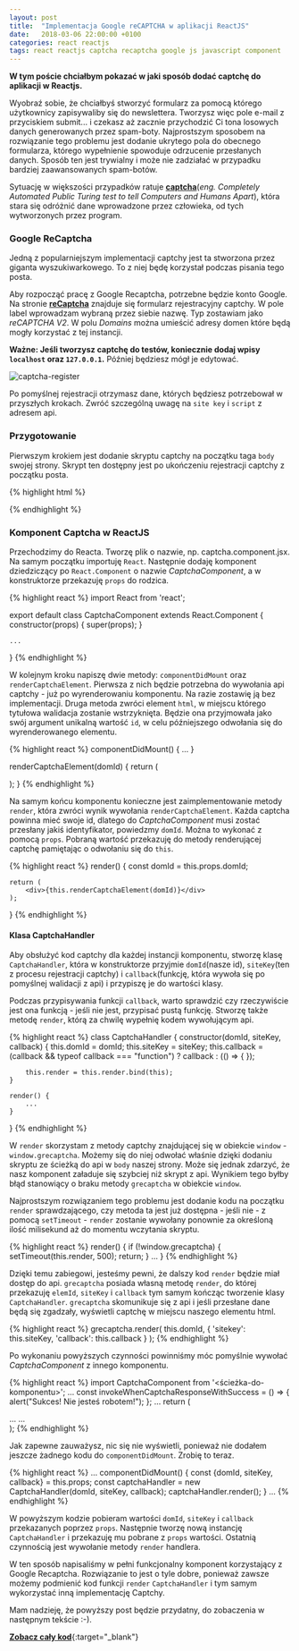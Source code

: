 ```yaml
---
layout: post
title:  "Implementacja Google reCAPTCHA w aplikacji ReactJS"
date:   2018-03-06 22:00:00 +0100
categories: react reactjs
tags: react reactjs captcha recaptcha google js javascript component
---
```

**W tym poście chciałbym pokazać w jaki sposób dodać captchę do aplikacji w Reactjs.**

Wyobraź sobie, że chciałbyś stworzyć formularz za pomocą którego użytkownicy zapisywaliby się do newslettera. Tworzysz więc pole e-mail z przyciskiem submit... i czekasz aż zacznie przychodzić Ci tona losowych danych generowanych przez spam-boty. Najprostszym sposobem na rozwiązanie tego problemu jest dodanie ukrytego pola do obecnego formularza, którego wypełnienie spowoduje odrzucenie przesłanych danych. Sposób ten jest trywialny i może nie zadziałać w przypadku bardziej zaawansowanych spam-botów.

Sytuację w większości przypadków ratuje **[captcha][captcha]**(*eng. Completely Automated Public Turing test to tell Computers and Humans Apart*), która stara się odróżnić dane wprowadzone przez człowieka, od tych wytworzonych przez program.

### **Google ReCaptcha**
Jedną z popularniejszym implementacji captchy jest ta stworzona przez giganta wyszukiwarkowego. To z niej będę korzystał podczas pisania tego posta.

Aby rozpocząć pracę z Google Recaptcha, potrzebne będzie konto Google. Na stronie **[reCaptcha][GCaptcha]** znajduje się formularz rejestracyjny captchy. W pole label wprowadzam wybraną przez siebie nazwę. Typ zostawiam jako *reCAPTCHA V2*. W polu *Domains* można umieścić adresy domen które będą mogły korzystać z tej instancji.

**Ważne: Jeśli tworzysz captchę do testów, koniecznie dodaj wpisy `localhost` oraz `127.0.0.1`.** Później będziesz mógł je edytować.

![captcha-register]

Po pomyślnej rejestracji otrzymasz dane, których będziesz potrzebował w przyszłych krokach. Zwróć szczególną uwagę na `site key` i `script` z adresem api.

### **Przygotowanie**
Pierwszym krokiem jest dodanie skryptu captchy na początku taga `body` swojej strony. Skrypt ten dostępny jest po ukończeniu rejestracji captchy z początku posta.

{% highlight html %}
<!-- ... -->
</head>
<body>
    <script src='https://www.google.com/recaptcha/api.js'></script>
    <!-- ... -->
</body>
{% endhighlight %}

### **Komponent Captcha w ReactJS**
Przechodzimy do Reacta. Tworzę plik o nazwie, np. captcha.component.jsx.
Na samym początku importuję `React`. Następnie dodaję komponent dziedziczący po `React.Component` o nazwie *CaptchaComponent*, a w konstruktorze przekazuję  `props` do rodzica.

{% highlight react %}
import React from 'react';

export default class CaptchaComponent extends React.Component {
    constructor(props) {
        super(props);
    }

    ...
}
{% endhighlight %}

W kolejnym kroku napiszę dwie metody: `componentDidMount` oraz `renderCaptchaElement`. Pierwsza z nich będzie potrzebna do wywołania api captchy - już po wyrenderowaniu komponentu. Na razie zostawię ją bez implementacji. Druga metoda zwróci element `html`, w miejscu którego tytułowa walidacja zostanie wstrzyknięta. Będzie ona przyjmowała jako swój argument unikalną wartość `id`, w celu późniejszego odwołania się do wyrenderowanego elementu.

{% highlight react %}
componentDidMount() {
    ...
}

renderCaptchaElement(domId) {
    return (
        <div className="captcha" id={domId} />
    );
}
{% endhighlight %}

Na samym końcu komponentu konieczne jest zaimplementowanie metody `render`, która zwróci wynik wywołania `renderCaptchaElement`. Każda captcha powinna mieć swoje id, dlatego do *CaptchaComponent* musi zostać przesłany jakiś identyfikator, powiedzmy `domId`. Można to wykonać z pomocą `props`. Pobraną wartość przekazuję do metody renderującej captchę pamiętając o odwołaniu się do `this`.

{% highlight react %}
render() {
    const domId = this.props.domId;

    return (
        <div>{this.renderCaptchaElement(domId)}</div>
    );
}
{% endhighlight %}

#### **Klasa CaptchaHandler**
Aby obsłużyć kod captchy dla każdej instancji komponentu, stworzę klasę `CaptchaHandler`, która w konstruktorze przyjmie `domId`(nasze id), `siteKey`(ten z procesu rejestracji captchy) i `callback`(funkcję, która wywoła się po pomyślnej walidacji z api) i przypiszę je do wartości klasy.

Podczas przypisywania funkcji `callback`, warto sprawdzić czy rzeczywiście jest ona funkcją - jeśli nie jest, przypisać pustą funkcję. Stworzę także metodę `render`, którą za chwilę wypełnię kodem wywołującym api.

{% highlight react %}
class CaptchaHandler {
    constructor(domId, siteKey, callback) {
        this.domId = domId;
        this.siteKey = siteKey;
        this.callback = (callback && typeof callback === "function")
            ? callback : (() => { });

        this.render = this.render.bind(this);
    }

    render() {
        ...
    }
}
{% endhighlight %}

W `render` skorzystam z metody captchy znajdującej się w obiekcie `window` - `window.grecaptcha`. Możemy się do niej odwołać właśnie dzięki dodaniu skryptu ze ścieżką do api w `body` naszej strony. Może się jednak zdarzyć, że nasz komponent załaduje się szybciej niż skrypt z api. Wynikiem tego byłby błąd stanowiący o braku metody `grecaptcha` w obiekcie `window`.

Najprostszym rozwiązaniem tego problemu jest dodanie kodu na początku `render` sprawdzającego, czy metoda ta jest już dostępna - jeśli nie - z pomocą `setTimeout` - `render` zostanie wywołany ponownie za określoną ilość milisekund aż do momentu wczytania skryptu.

{% highlight react %}
render() {
    if (!window.grecaptcha) {
        setTimeout(this.render, 500);
        return;
    }
    ...
}
{% endhighlight %}

Dzięki temu zabiegowi, jesteśmy pewni, że dalszy kod `render` będzie miał dostęp do api. `grecaptcha` posiada własną metodę `render`, do której przekazuję `elemId`, `siteKey` i `callback` tym samym kończąc tworzenie klasy `CaptchaHandler`. `grecaptcha` skomunikuje się z api i jeśli przesłane dane będą się zgadzały, wyświetli captchę w miejscu naszego elementu html.

{% highlight react %}
grecaptcha.render(
    this.domId,
    {
        'sitekey': this.siteKey,
        'callback': this.callback
    }
);
{% endhighlight %}

Po wykonaniu powyższych czynności powinniśmy móc pomyślnie wywołać *CaptchaComponent* z innego komponentu.

{% highlight react %}
import CaptchaComponent from '<ścieżka-do-komponentu>';
...
const invokeWhenCaptchaResponseWithSuccess = () => {
    alert("Sukces! Nie jesteś robotem!");
};
...
return (
    <div>
        ...
        <CaptchaComponent
            domId="google-captcha"
            siteKey="6LdncEoUAAAAAMfQGXFs5zW10FG1FG2paicPf4n9"
            callback={invokeWhenCaptchaResponseWithSuccess}
        />
        ...
    </div>
);
{% endhighlight %}

Jak zapewne zauważysz, nic się nie wyświetli, ponieważ nie dodałem jeszcze żadnego kodu do `componentDidMount`. Zrobię to teraz.

{% highlight react %}
...
componentDidMount() {
    const {domId, siteKey, callback} = this.props;
    const captchaHandler = new CaptchaHandler(domId, siteKey, callback);
    captchaHandler.render();
}
...
{% endhighlight %}

W powyższym kodzie pobieram wartości `domId`, `siteKey` i `callback` przekazanych poprzez `props`. Następnie tworzę nową instancję `CaptchaHandler` i przekazuję mu pobrane z `props` wartości. Ostatnią czynnością jest wywołanie metody `render` handlera.

W ten sposób napisaliśmy w pełni funkcjonalny komponent korzystający z Google Recaptcha. Rozwiązanie to jest o tyle dobre, ponieważ zawsze możemy podmienić kod funkcji `render` `CaptchaHandler` i tym samym wykorzystać inną implementację Captchy.

Mam nadzieję, że powyższy post będzie przydatny, do zobaczenia w następnym tekście :-).

[**Zobacz cały kod**](https://github.com/bwiorek/react-recaptcha/blob/master/captcha-component.jsx){:target="_blank"}

[captcha]:https://pl.wikipedia.org/wiki/CAPTCHA
[GCaptcha]:https://www.google.com/recaptcha/admin#list
[captcha-register]:https://i.imgur.com/Ppue8f4.jpg